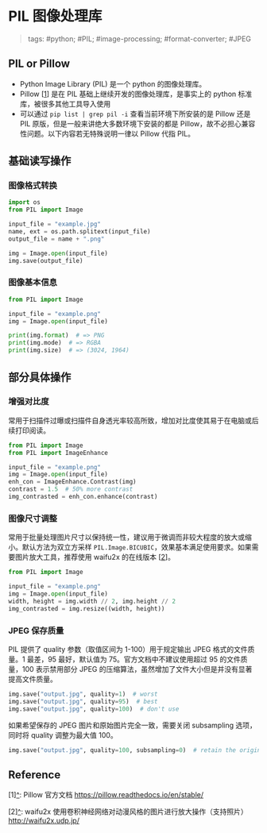 # PIL 图像处理库

> tags: #python; #PIL; #image-processing; #format-converter; #JPEG

## PIL or Pillow

* Python Image Library (PIL) 是一个 python 的图像处理库。
* Pillow <a name="rref1"></a>\[[1](#ref1)\] 是在 PIL 基础上继续开发的图像处理库，是事实上的 python 标准库，被很多其他工具导入使用
* 可以通过 `pip list | grep pil -i` 查看当前环境下所安装的是 Pillow 还是 PIL 原版，但是一般来讲绝大多数环境下安装的都是 Pillow，故不必担心兼容性问题。以下内容若无特殊说明一律以 Pillow 代指 PIL。

## 基础读写操作

### 图像格式转换

```python
import os
from PIL import Image

input_file = "example.jpg"
name, ext = os.path.splitext(input_file)
output_file = name + ".png"

img = Image.open(input_file)
img.save(output_file)
```

### 图像基本信息

```python
from PIL import Image

input_file = "example.png"
img = Image.open(input_file)

print(img.format)  # => PNG
print(img.mode)  # => RGBA
print(img.size)  # => (3024, 1964)
```

## 部分具体操作

### 增强对比度

常用于扫描件过曝或扫描件自身透光率较高所致，增加对比度使其易于在电脑或后续打印阅读。

```python
from PIL import Image
from PIL import ImageEnhance

input_file = "example.png"
img = Image.open(input_file)
enh_con = ImageEnhance.Contrast(img)
contrast = 1.5  # 50% more contrast
img_contrasted = enh_con.enhance(contrast)
```

### 图像尺寸调整

常用于批量处理图片尺寸以保持统一性，建议用于微调而非较大程度的放大或缩小。默认方法为双立方采样 `PIL.Image.BICUBIC`，效果基本满足使用要求。如果需要图片放大工具，推荐使用 waifu2x 的在线版本 <a name="rref2"></a>\[[2](#ref2)\]。

```python
from PIL import Image

input_file = "example.png"
img = Image.open(input_file)
width, height = img.width // 2, img.height // 2
img_contrasted = img.resize((width, height))
```

### JPEG 保存质量

PIL 提供了 quality 参数（取值区间为 1-100）用于规定输出 JPEG 格式的文件质量。1 最差，95 最好，默认值为 75。官方文档中不建议使用超过 95 的文件质量，100 表示禁用部分 JPEG 的压缩算法，虽然增加了文件大小但是并没有显著提高文件质量。

```python
img.save("output.jpg", quality=1)  # worst
img.save("output.jpg", quality=95)  # best
img.save("output.jpg", quality=100)  # don't use
```

如果希望保存的 JPEG 图片和原始图片完全一致，需要关闭 subsampling 选项，同时将 quality 调整为最大值 100。

```python
img.save("output.jpg", quality=100, subsampling=0)  # retain the original
```

## Reference

<a name="ref1">\[1\]</a>[^](#rref1): Pillow 官方文档 <https://pillow.readthedocs.io/en/stable/>

<a name="ref2">\[2\]</a>[^](#rref2): waifu2x 使用卷积神经网络对动漫风格的图片进行放大操作（支持照片） <http://waifu2x.udp.jp/>
